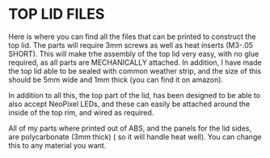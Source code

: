 # TOP LID FILES

Here is where you can find all the files that can be printed to construct the top lid.  The parts will require 3mm screws as well as heat inserts (M3-.05 SHORT).
This will make trhe assembly of the top lid very easy, with no glue required, as all parts are MECHANICALLY attached.  In addition, I have made the top lid able to
be sealed with common weather strip, and the size of this should be 5mm wide and 1mm thick (you can find it on amazon).

In addition to all this, the top part of the lid, has been designed to be able to also accept NeoPixel LEDs, and these can easily be attached around the inside of the
top rim, and wired as required.

All of my parts where printed out of ABS, and the panels for the lid sides, are polycarbonate (3mm thick) ( so it will handle heat well).  You can change this to any material you want.
